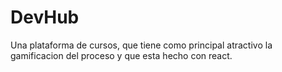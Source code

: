 # DevHub
Una plataforma de cursos, que tiene como principal atractivo la gamificacion del proceso y que esta hecho con react.
